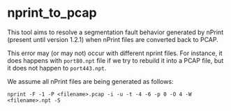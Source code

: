 # nprint_to_pcap

This tool aims to resolve a segmentation fault behavior generated by nPrint (present until version 1.2.1) when nPrint files are converted back to PCAP.

This error may (or may not) occur with different nprint files.
For instance, it does happens with `port80.npt` file if we try to rebuild it into a PCAP file, but it does not happen to `port443.npt`.

We assume all nPrint files are being generated as follows:
```
nprint -F -1 -P <filename>.pcap -i -u -t -4 -6 -p 0 -O 4 -W <filename>.npt -S
```



